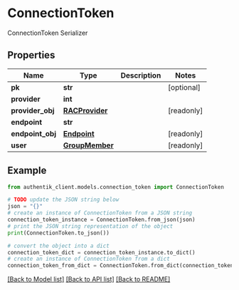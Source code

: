 # ConnectionToken

ConnectionToken Serializer

## Properties

Name | Type | Description | Notes
------------ | ------------- | ------------- | -------------
**pk** | **str** |  | [optional] 
**provider** | **int** |  | 
**provider_obj** | [**RACProvider**](RACProvider.md) |  | [readonly] 
**endpoint** | **str** |  | 
**endpoint_obj** | [**Endpoint**](Endpoint.md) |  | [readonly] 
**user** | [**GroupMember**](GroupMember.md) |  | [readonly] 

## Example

```python
from authentik_client.models.connection_token import ConnectionToken

# TODO update the JSON string below
json = "{}"
# create an instance of ConnectionToken from a JSON string
connection_token_instance = ConnectionToken.from_json(json)
# print the JSON string representation of the object
print(ConnectionToken.to_json())

# convert the object into a dict
connection_token_dict = connection_token_instance.to_dict()
# create an instance of ConnectionToken from a dict
connection_token_from_dict = ConnectionToken.from_dict(connection_token_dict)
```
[[Back to Model list]](../README.md#documentation-for-models) [[Back to API list]](../README.md#documentation-for-api-endpoints) [[Back to README]](../README.md)


